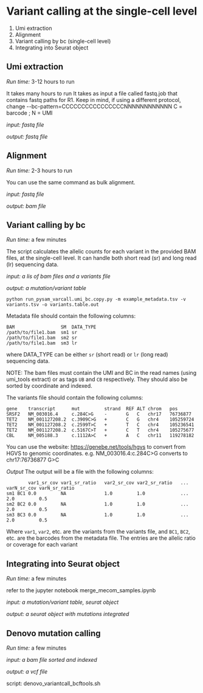 # Variant calling at the single-cell level

1. Umi extraction 
2. Alignment 
3. Variant calling by bc (single-cell level)
4. Integrating into Seurat object


## Umi extraction
*Run time:* 3-12 hours to run

It takes many hours to run 
It takes as input a file called fastq.job that contains fastq paths for R1. 
Keep in mind, if using a different protocol, change --bc-pattern=CCCCCCCCCCCCCCCCNNNNNNNNNNNN C = barcode ; N = UMI

*input: fastq file*

*output: fastq file*

## Alignment 
*Run time:* 2-3 hours to run

You can use the same command as bulk alignment. 

*input: fastq file*

*output: bam file*


## Variant calling by bc 
*Run time:* a few minutes

The script calculates the allelic counts for each variant in the provided BAM files, at the single-cell level. It can handle both short read (sr) and long read (lr) sequencing data.

*input: a lis of bam files and a variants file*

*output: a mutation/variant table*

```
python run_pysam_varcall.umi_bc.copy.py -m example_metadata.tsv -v variants.tsv -o variants.table.out
```


Metadata file should contain the following columns:
```
BAM                 SM  DATA_TYPE
/path/to/file1.bam  sm1 sr
/path/to/file1.bam  sm2 sr
/path/to/file1.bam  sm3 lr
```
where DATA_TYPE can be either `sr` (short read) or `lr` (long read) sequencing data.

NOTE: The bam files must contain the UMI and BC in the read names (using umi_tools extract) or as tags `UB` and `CB` respectively. They should also be sorted by coordinate and indexed.

The variants file should contain the following columns:
```
gene	transcript	    mut         strand	REF	ALT	chrom	pos
SRSF2	NM_003016.4	    c.284C>G	-	    G	C	chr17	76736877
TET2	NM_001127208.2	c.3909C>G	+	    C	G	chr4	105259724
TET2	NM_001127208.2	c.2599T>C	+	    T	C	chr4	105236541
TET2	NM_001127208.2	c.5167C>T	+	    C	T	chr4	105275677
CBL	    NM_005188.3	    c.1112A>C	+	    A	C	chr11	119278182
```
You can use the website: https://genebe.net/tools/hgvs to convert from HGVS to genomic coordinates.
e.g. NM_003016.4:c.284C>G converts to chr17:76736877 G>C

*Output*
The output will be a file with the following columns:
``` 
        var1_sr_cov var1_sr_ratio   var2_sr_cov var2_sr_ratio   ... varN_sr_cov varN_sr_ratio
sm1 BC1 0.0         NA              1.0         1.0             ... 2.0         0.5   
sm2 BC2 0.0         NA              1.0         1.0             ... 2.0         0.5 
sm3 BC3 0.0         NA              1.0         1.0             ... 2.0         0.5
```

Where `var1`, `var2`, etc. are the variants from the variants file, and `BC1`, `BC2`, etc. are the barcodes from the metadata file.
The entries are the allelic ratio or coverage for each variant

## Integrating into Seurat object
*Run time:*  a few minutes

refer to the jupyter notebook merge_mecom_samples.ipynb 

*input: a mutation/variant table, seurat object*

*output: a seurat object with mutations integrated*

## Denovo mutation calling
*Run time:*  a few minutes

*input: a bam file sorted and indexed*

*output: a vcf file*

script: denovo_variantcall_bcftools.sh